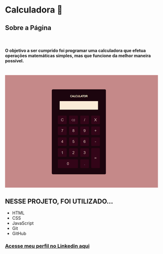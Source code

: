 # __Calculadora__ 🧮
## __Sobre a Página__
<br>

#### O objetivo a ser cumprido foi programar uma calculadora que efetua operações matemáticas simples, mas que funcione da melhor maneira possível.
#
![preview](./preview.png)

## __NESSE PROJETO, FOI UTILIZADO...__
- HTML
- CSS
- JavaScript
- Git
- GitHub

### [Acesse meu perfil no Linkedin aqui](https://www.linkedin.com/in/tthayza-oliveira/)